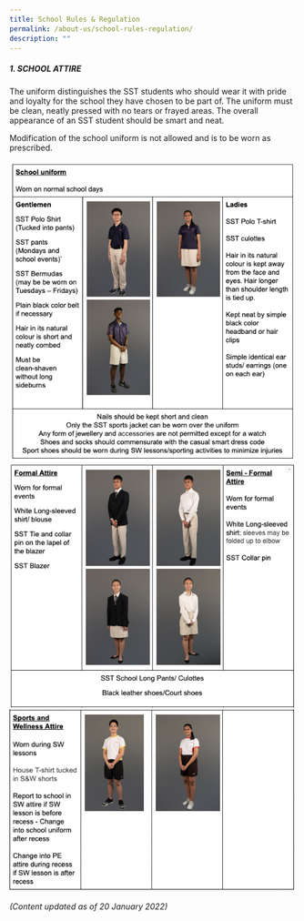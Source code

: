 ```yaml
---
title: School Rules & Regulation
permalink: /about-us/school-rules-regulation/
description: ""
---
```

##### 1. SCHOOL ATTIRE 

The uniform distinguishes the SST students who should wear it with pride and loyalty for the school they have chosen to be part of. The uniform must be clean, neatly pressed with no tears or frayed areas. The overall appearance of an SST student should be smart and neat.

Modification of the school uniform is not allowed and is to be worn as prescribed.

![](/images/school%20attire.png)
![](/images/school%20attire%2002.png)
![](/images/school%20attire%2003.png)








_(Content updated as of 20 January 2022)_